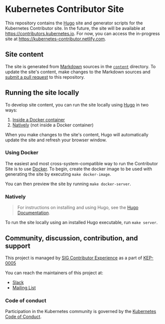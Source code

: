 # Kubernetes Contributor Site

This repository contains the [Hugo][hugo] site and generator scripts for the
Kubernetes Contributor site. In the future, the site will be available at
https://contributors.kubernetes.io. For now, you can access the in-progress
site at https://kubernetes-contributor.netlify.com.

## Site content

The site is generated from [Markdown](https://www.markdownguide.org/) sources
in the [`content`](./content) directory. To update the site's content, make
changes to the Markdown sources and [submit a pull
request](https://help.github.com/en/articles/about-pull-requests) to this
repository.

## Running the site locally

To develop site content, you can run the site locally using [Hugo][hugo] in
two ways:

1. [Inside a Docker container](#using-docker)
2. [Natively](#natively) (not inside a Docker container)

When you make changes to the site's content, Hugo will automatically update
the site and refresh your browser window.

### Using Docker

The easiest and most cross-system-compatible way to run the Contributor
Site is to use [Docker][docker]. To begin, create the docker image to be used 
with generating the site by executing `make docker-image`.

You can then preview the site by running `make docker-server`.

### Natively

> For instructions on installing and using Hugo, see the [Hugo
> Documentation][hugo-docs].

To run the site locally using an installed Hugo executable, run `make server`.

## Community, discussion, contribution, and support

This project is managed by [SIG Contributor Experience][sig-contribex] as a
part of [KEP-0005][kep-0005]

You can reach the maintainers of this project at:

- [Slack][sig-contribex-slack]
- [Mailing List][sig-contribex-list]

### Code of conduct

Participation in the Kubernetes community is governed by the
[Kubernetes Code of Conduct](code-of-conduct.md).

[hugo]: https://gohugo.io/
[hugo-docs]: https://gohugo.io/documentation/
[frontmatter]: https://gohugo.io/content-management/front-matter/
[docker]: https://www.docker.com/get-started
[sig-contribex]: https://github.com/kubernetes/community/blob/master/sig-contributor-experience/README.md
[sig-contribex-slack]: http://slack.k8s.io/#sig-contribex
[sig-contribex-list]: https://groups.google.com/forum/#!forum/kubernetes-sig-contribex
[kep-0005]: https://github.com/kubernetes/community/blob/master/keps/sig-contributor-experience/0005-contributor-site.md
